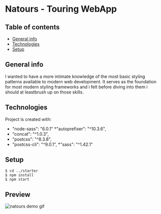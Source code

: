 # Natours - Touring WebApp</h1>


## Table of contents

* [General info](#general-info)
* [Technologies](#technologies)
* [Setup](#setup)


## General info
<p>I wanted to have a more intimate knowledge of
 the most basic styling patterns available to 
  modern web development. It serves as the
 foundation for most modern styling frameworks
and i felt before diving into them i should at
leastbrush up on those skills.
</p>

## Technologies
Project is created with:
* "node-sass": "6.0.1"
*"autoprefixer": "^10.3.6",
 *   "concat": "^1.0.3",
  *  "postcss": "^8.3.8",
   * "postcss-cli": "^9.0.1",
    *"sass": "^1.42.1"


## Setup

```
$ cd ../starter
$ npm install
$ npm start
```

## Preview
<!-- ![link](https://github.com/cantidosan/Natours/blob/master/images/natours.JPG?raw=true) -->



![natours demo gif](https://user-images.githubusercontent.com/82469261/168632708-3bd9f9be-26b7-45b6-9038-bc60e1264acf.gif)
